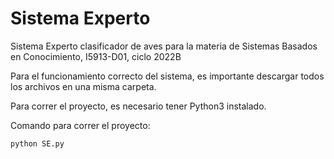 # Sistema Experto

Sistema Experto clasificador de aves para la materia de Sistemas Basados en Conocimiento, I5913-D01, ciclo 2022B

Para el funcionamiento correcto del sistema, es importante descargar todos los archivos en una misma carpeta.

Para correr el proyecto, es necesario tener Python3 instalado.

Comando para correr el proyecto: 

```bash
python SE.py
```

